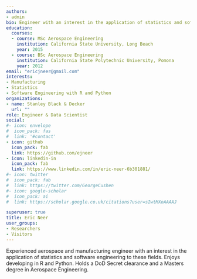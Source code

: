 ```yaml
---
authors:
- admin
bio: Engineer with an interest in the application of statistics and software engineering to manufacturing and operations.
education:
  courses:
  - course: MSc Aerospace Engineering 
    institution: California State University, Long Beach
    year: 2015
  - course: BSc Aerospace Engineering
    institution: California State Polytechnic University, Pomona
    year: 2012
email: "ericjneer@gmail.com"
interests:
- Manufacturing
- Statistics
- Software Engineering with R and Python
organizations:
- name: Stanley Black & Decker
  url: ""
role: Engineer & Data Scientist
social:
#- icon: envelope
#  icon_pack: fas
#  link: '#contact'
- icon: github
  icon_pack: fab
  link: https://github.com/ejneer
- icon: linkedin-in
  icon_pack: fab
  link: https://www.linkedin.com/in/eric-neer-6b301881/
#- icon: twitter
#  icon_pack: fab
#  link: https://twitter.com/GeorgeCushen
#- icon: google-scholar
#  icon_pack: ai
#  link: https://scholar.google.co.uk/citations?user=sIwtMXoAAAAJ

superuser: true
title: Eric Neer
user_groups:
- Researchers
- Visitors
---
```

Experienced aerospace and manufacturing engineer with an interest in the application of statistics and software engineering to these fields.
Enjoys developing in R and Python.
Holds a DoD Secret clearance and a Masters degree in Aerospace Engineering. 
